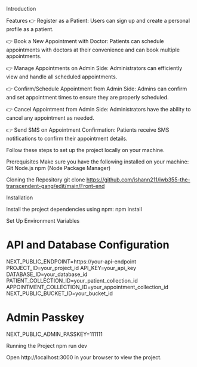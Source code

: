 Introduction


Features
👉 Register as a Patient: Users can sign up and create a personal profile as a patient.

👉 Book a New Appointment with Doctor: Patients can schedule appointments with doctors at their convenience and can book multiple appointments.

👉 Manage Appointments on Admin Side: Administrators can efficiently view and handle all scheduled appointments.

👉 Confirm/Schedule Appointment from Admin Side: Admins can confirm and set appointment times to ensure they are properly scheduled.

👉 Cancel Appointment from Admin Side: Administrators have the ability to cancel any appointment as needed.

👉 Send SMS on Appointment Confirmation: Patients receive SMS notifications to confirm their appointment details.


Follow these steps to set up the project locally on your machine.

Prerequisites
Make sure you have the following installed on your machine:
  Git
  Node.js
  npm (Node Package Manager)
  
Cloning the Repository
git clone https://github.com/ishann211/iwb355-the-transcendent-gang/edit/main/Front-end

Installation

Install the project dependencies using npm:
npm install

Set Up Environment Variables

# API and Database Configuration
NEXT_PUBLIC_ENDPOINT=https://your-api-endpoint
PROJECT_ID=your_project_id
API_KEY=your_api_key
DATABASE_ID=your_database_id
PATIENT_COLLECTION_ID=your_patient_collection_id
APPOINTMENT_COLLECTION_ID=your_appointment_collection_id
NEXT_PUBLIC_BUCKET_ID=your_bucket_id

# Admin Passkey
NEXT_PUBLIC_ADMIN_PASSKEY=111111

Running the Project
npm run dev

Open http://localhost:3000 in your browser to view the project.


